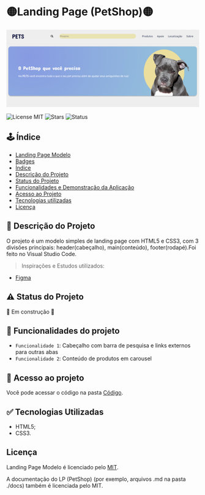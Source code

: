 # 🟡Landing Page (PetShop)🟡
![Imagem de Capa](c%C3%B3digo/img/CAPA2.png)



![License MIT](https://img.shields.io/badge/license-MIT-brightgreen?style=for-the-badge)
![Stars](https://img.shields.io/github/stars/Clousbi/LP-PetShop?style=for-the-badge)
![Status](https://img.shields.io/badge/status-desenvolvendo-red?style=for-the-badge)



## 🕹️ Índice 

* [Landing Page Modelo](#🟡landing-page-petshop🟡)
* [Badges](#badges)
* [Índice](#🕹️-índice)
* [Descrição do Projeto](#🌻-descrição-do-projeto)
* [Status do Projeto](#⚠️-status-do-projeto)
* [Funcionalidades e Demonstração da Aplicação](#hammer-funcionalidades-do-projeto)
* [Acesso ao Projeto](#📁-acesso-ao-projeto)
* [Tecnologias utilizadas](#whitecheckmark-tecnologias-utilizadas)
* [Licença](#licença)

## 🌻 Descrição do Projeto
O projeto é um modelo simples de landing page com HTML5 e CSS3, com 3 divisões principais: header(cabeçalho), main(conteúdo), footer(rodapé).Foi feito no Visual Studio Code.
> Inspirações e Estudos utilizados:
* [Figma](https://www.figma.com/file/08H0QAfzNmv67B2tSdXZWW/Untitled?node-id=0%3A1)



##  ⚠️ Status do Projeto
 
:construction:  Em construção  :construction:



## :hammer: Funcionalidades do projeto

- `Funcionalidade 1`: Cabeçalho com barra de pesquisa e links externos para outras abas
- `Funcionalidade 2`: Conteúdo de produtos em carousel


## 📁 Acesso ao projeto

Você pode acessar o código na pasta [Código](https://github.com/Clousbi/LP-PetShop/tree/main/c%C3%B3digo). 

## :white_check_mark: Tecnologias Utilizadas
* HTML5;
* CSS3.

## Licença
Landing Page Modelo é licenciado pelo [MIT](https://github.com/Clousbi/LP-PetShop/blob/main/LICENSE). 
>
A documentação do LP (PetShop) (por exemplo, arquivos .md na pasta ./docs) também é licenciada pelo MIT.